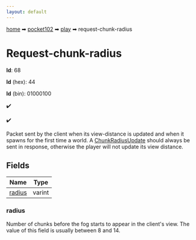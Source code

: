 ```yaml
---
layout: default
---
```


[home](/) ➡ [pocket102](/protocol/pocket102) ➡ [play](/protocol/pocket102/play) ➡ request-chunk-radius

# Request-chunk-radius

**Id**: 68

**Id** (hex): 44

**Id** (bin): 01000100

✔️

✔️

Packet sent by the client when its view-distance is updated and when it spawns for the first time a world. A [ChunkRadiusUpdate](#play_chunk-radius_update) should always be sent in response, otherwise the player will not update its view distance.

## Fields

Name | Type
---|---
[radius](#radius) | varint

### radius

Number of chunks before the fog starts to appear in the client's view. The value of this field is usually between 8 and 14.


